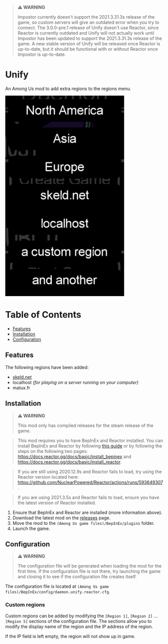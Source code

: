 > **⚠ WARNING**
> 
> Impostor currently doesn't support the 2021.3.31.3s release of the
> game, so custom servers will give an outdated error when you try to
> connect. The 3.0.0-pre.1 release of Unify doesn't use Reactor, since
> Reactor is currently outdated and Unify will not actually work until
> Impostor has been updated to support the 2021.3.31.3s release of the
> game. A new stable version of Unify will be released once Reactor is
> up-to-date, but it should be functional with or without Reactor once
> Impostor is up-to-date.

# Unify

An Among Us mod to add extra regions to the regions menu.

![Regions menu](images/RegionsMenu.jpg)

# Table of Contents
- [Features](#features)
- [Installation](#installation)
- [Configuration](#configuration)

## Features

The following regions have been added:
- [skeld.net](https://skeld.net/)
- localhost *(for playing on a server running on your computer)*
- matux.fr

## Installation

> **⚠ WARNING**
>
> This mod only has compiled releases for the steam release of the game.

> This mod requires you to have BepInEx and Reactor installed. You can install BepInEx and Reactor by following [this guide](INSTALLATION.md) or by following the steps on the
> following two pages: https://docs.reactor.gg/docs/basic/install_bepinex and https://docs.reactor.gg/docs/basic/install_reactor.

> If you are still using 2020.12.9s and Reactor fails to load, try using the Reactor version located
> here: https://github.com/NuclearPowered/Reactor/actions/runs/593649307.

> If you are using 2021.3.5s and Reactor fails to load, ensure you have the latest version of Reactor installed.

1. Ensure that BepInEx and Reactor are installed (more information above).
2. Download the latest mod on the [releases](https://github.com/DaemonBeast/Unify/releases) page.
3. Move the mod to the `(Among Us game files)/BepInEx/plugins` folder.
4. Launch the game.

## Configuration

> **⚠ WARNING**
>
> The configuration file will be generated when loading the mod for
> the first time. If the configuration file is not there, try
> launching the game and closing it to see if the configuration
> file creates itself.

The configuration file is located at
`(Among Us game files)/BepInEx/config/daemon.unify.reactor.cfg`.

### Custom regions

Custom regions can be added by modifying the `[Region 1]`,
`[Region 2]` ... `[Region 5]` sections of the configuration file.
The sections allow you to modify the display name of the region and 
the IP address of the region.

If the IP field is left empty, the region will not show up in game.

